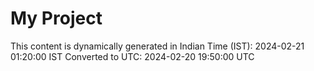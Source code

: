 # My Project

This content is dynamically generated in Indian Time (IST): 2024-02-21 01:20:00 IST
Converted to UTC: 2024-02-20 19:50:00 UTC
